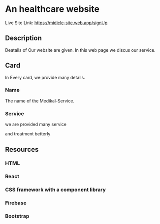 # An healthcare website

Live Site Link: https://midicle-site.web.app/signUp

## Description

Deatails of Our website are given. In this web page we discus our service.

## Card

In Every card, we provide many details.

### Name

The name of the Medikal-Service.

### Service
we are provided many service

and treatment betterly 




## Resources

### HTML

### React

### CSS framework with a component library

### Firebase

### Bootstrap


